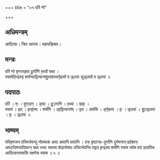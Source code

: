 +++
title = "०५ परि णो"

+++
## अधिमन्त्रम्
आदित्याः। त्रित आप्त्यः। महापङ्क्तिः।

## मन्त्रः
परि॑ णो वृणजन्न॒घा दु॒र्गाणि॑ र॒थ्यो॑ यथा ।  
स्यामेदिन्द्र॑स्य॒ शर्म॑ण्यादि॒त्याना॑मु॒ताव॑स्यने॒हसो॑ व ऊ॒तयः॑ सुऊ॒तयो॑ व ऊ॒तयः॑ ॥

## पदपाठः
परि॑ । नः॒ । वृ॒ण॒ज॒न् । अ॒घा । दुः॒ऽगानि॑ । र॒थ्यः॑ । य॒था॒ ।  
स्याम॑ । इत् । इन्द्र॑स्य । शर्म॑णि । आ॒दि॒त्याना॑म् । उ॒त । अव॑सि । अ॒ने॒हसः॑ । वः॒ । ऊ॒तयः॑ । सु॒ऽऊ॒तयः॑ । वः॒ । ऊ॒तयः॑ ॥

## भाष्यम्
परिवृणजन् परिवर्जयन्तु नोस्माकं अघा अघानि पापानि । तत्र दृष्टान्तः-दुर्गाणि दुर्गमनान् प्रदेशान् अवटधिष्ण्यादिकान् यथा रथ्यः रथस्य वोढारोश्वाः परिवर्जयन्ति तद्वत् इन्द्रस्य शर्मणि स्याम भवेम वयं उतापिच आदित्यानामवसि रक्षणेच स्याम ॥ ५ ॥